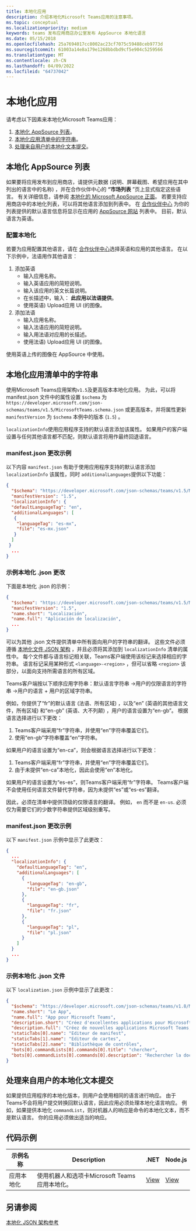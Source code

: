 ```yaml
---
title: 本地化应用
description: 介绍本地化Microsoft Teams应用的注意事项。
ms.topic: conceptual
ms.localizationpriority: medium
keywords: teams 发布应用商店办公室发布 AppSource 本地化语言
ms.date: 05/15/2018
ms.openlocfilehash: 25a7694017cc8002ac23cf7075c59488ceb9773d
ms.sourcegitcommit: 61003a14e8a179e1268bbdbd9cf5e904c5259566
ms.translationtype: MT
ms.contentlocale: zh-CN
ms.lasthandoff: 04/09/2022
ms.locfileid: "64737042"
---
```

# <a name="localize-your-app"></a>本地化应用

请考虑以下因素来本地化Microsoft Teams应用：

1. [本地化 AppSource 列表](#localize-your-appsource-listing)。
1. [本地化应用清单中的字符串](#localize-strings-in-your-app-manifest)。
1. [处理来自用户的本地化文本提交](#handle-localized-text-submissions-from-your-users)。

## <a name="localize-your-appsource-listing"></a>本地化 AppSource 列表

如果要将应用发布到应用商店，请提供元数据 (说明、屏幕截图、希望应用在其中列出的语言中的名称) ，并在合作伙伴中心的 **“市场列表** ”页上显式指定这些语言。 有关详细信息，请参阅 [本地化的 Microsoft AppSource 正面](/office/dev/store/prepare-localized-solutions#localized-microsoft-appsource-fronts)。 若要支持应用商店中的本地化列表，可以将其他语言添加到列表中。 在 [合作伙伴中心](/office/dev/store/submit-to-appsource-via-partner-center) 为你的列表提供的默认语言信息将显示在应用的 [AppSource 网站](https://appsource.microsoft.com/marketplace/apps?product=office%3Bteams&page=1 "AppSource 是满足团队所有需求的一个位置。将聊天、会议、通话、文件和工具等所有内容汇集在一起，以实现更高效的团队合作。") 列表中。 目前，默认语言为英语。

### <a name="configure-localization"></a>配置本地化

若要为应用配置其他语言，请在 [合作伙伴中心](/office/dev/store/submit-to-appsource-via-partner-center)选择英语和应用的其他语言。 在以下示例中，法语用作其他语言：

1. 添加英语
    * 输入应用名称。
    * 输入英语应用的简短说明。
    * 输入该应用的英文长篇说明。
    * 在长描述中，输入： **此应用以法语提供**。
    * 使用英语) Upload应用 UI (的图像。
2. 添加法语
    * 输入应用名称。
    * 输入法语应用的简短说明。
    * 输入用法语对应用的长描述。
    * 使用法语) Upload应用 UI (的图像。

使用英语上传的图像在 AppSource 中使用。

## <a name="localize-strings-in-your-app-manifest"></a>本地化应用清单中的字符串

使用Microsoft Teams应用架构`v1.5`及更高版本本地化应用。 为此，可以将 manifest.json 文件中的属性设置 `$schema` 为 `https://developer.microsoft.com/json-schemas/teams/v1.5/MicrosoftTeams.schema.json` 或更高版本，并将属性更新 `manifestVersion` 为 `$schema` 本例中的版本 (`1.5`) 。

`localizationInfo`使用应用程序支持的默认语言添加该属性。 如果用户的客户端设置与任何其他语言都不匹配，则默认语言将用作最终回退语言。

### <a name="example-manifestjson-change"></a>manifest.json 更改示例

以下内容 `manifest.json` 有助于使用应用程序支持的默认语言添加 `localizationInfo` 该属性，同时 `additionalLanguages`提供以下功能：

```json
{
  "$schema": "https://developer.microsoft.com/json-schemas/teams/v1.5/MicrosoftTeams.schema.json",
  "manifestVersion": "1.5",
  "localizationInfo": {
  "defaultLanguageTag": "en",
  "additionalLanguages": [
   {
    "languageTag": "es-mx",
    "file": "es-mx.json"
   }
  ]
 }
  ...
}
```

### <a name="example-localization-json-change"></a>示例本地化 .json 更改

下面是本地化 .json 的示例：

```json
{
  "$schema": "https://developer.microsoft.com/json-schemas/teams/v1.5/MicrosoftTeams.Localization.schema.json",
  "manifestVersion": "1.5",
  "name.short": "Localización",
  "name.full": "Aplicación de localización",
  ...
}
```

可以为其他 .json 文件提供清单中所有面向用户的字符串的翻译。 这些文件必须遵循 [本地化文件 JSON 架构](../../resources/schema/localization-schema.md) ，并且必须将其添加到 `localizationInfo` 清单的属性中。 每个文件都与语言标记相关联，Teams客户端使用该标记来选择相应的字符串。 语言标记采用某种形式 `<language>-<region>` ，但可以省略 `<region>` 该部分，以面向支持所需语言的所有区域。

Teams客户端按以下顺序应用字符串：默认语言字符串 ->用户的仅限语言的字符串 ->用户的语言 + 用户的区域字符串。

例如，你提供了“fr”的默认语言 (法语、所有区域) ，以及“en” (英语的其他语言文件，所有区域) 和“en-gb” (英语、大不列颠) ，用户的语言设置为“en-gb”。 根据语言选择进行以下更改：

1. Teams客户端采用“fr”字符串，并使用“en”字符串覆盖它们。
1. 使用“en-gb”字符串覆盖“en”字符串。

如果用户的语言设置为“en-ca”，则会根据语言选择进行以下更改：

1. Teams客户端采用“fr”字符串，并使用“en”字符串覆盖它们。
1. 由于未提供“en-ca”本地化，因此会使用“en”本地化。

如果用户的语言设置为“es-es”，则Teams客户端采用“fr”字符串。 Teams客户端不会使用任何语言文件替代字符串，因为未提供“es”或“es-es”翻译。

因此，必须在清单中提供顶级的仅限语言的翻译。 例如， `en` 而不是 `en-us`. 必须仅为需要它们的少数字符串提供区域级别重写。

### <a name="example-manifestjson-change"></a>manifest.json 更改示例

以下 `manifest.json` 示例中显示了此更改：

```json
{
  ...
  "localizationInfo": {
    "defaultLanguageTag": "en",
    "additionalLanguages": [
      {
        "languageTag": "en-gb",
        "file": "en-gb.json"
      },
      {
        "languageTag": "fr",
        "file": "fr.json"
      },
      {
        "languageTag": "pl",
        "file": "pl.json"
      }
    ]
  }
  ...
}
```

### <a name="example-localization-json-file"></a>示例本地化 .json 文件

 以下 `localization.json` 示例中显示了此更改：

```json
{
  "$schema": "https://developer.microsoft.com/json-schemas/teams/v1.8/MicrosoftTeams.Localization.schema.json",
  "name.short": "Le App",
  "name.full": "App pour Microsoft Teams",
  "description.short": "Créez d'excellentes applications pour Microsoft Teams avec App.",
  "description.full": "Créez de nouvelles applications Microsoft Teams, concevez et prévisualisez des cartes bot, et explorez la documentation avec App.",
  "staticTabs[0].name": "Editeur de manifest",
  "staticTabs[1].name": "Editeur de cartes",
  "staticTabs[2].name": "Bibliothèque de contrôles",
  "bots[0].commandLists[0].commands[0].title": "chercher",
  "bots[0].commandLists[0].commands[0].description": "Rechercher la documentation Teams pertinente"
}
```

## <a name="handle-localized-text-submissions-from-your-users"></a>处理来自用户的本地化文本提交

如果提供应用程序的本地化版本，则用户会使用相同的语言进行响应。 由于Teams不会将用户提交转换回默认语言，因此应用必须处理本地化语言响应。 例如，如果提供本地化 `commandList`，则对机器人的响应是命令的本地化文本，而不是默认语言。 你的应用必须做出适当的响应。

## <a name="code-sample"></a>代码示例

| 示例名称 | Description | .NET | Node.js |
|-------------|-------------|------|------|
| 应用本地化 | 使用机器人和选项卡Microsoft Teams应用本地化。 | [View](https://github.com/OfficeDev/Microsoft-Teams-Samples/tree/main/samples/app-localization/csharp) |[View](https://github.com/OfficeDev/Microsoft-Teams-Samples/tree/main/samples/app-localization/nodejs) |

## <a name="see-also"></a>另请参阅

[本地化 JSON 架构参考](~/resources/schema/localization-schema.md)
